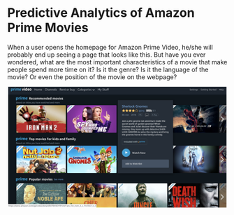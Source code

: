 # Predictive Analytics of Amazon Prime Movies

When a user opens the homepage for Amazon Prime Video, he/she will probably end up seeing a page that looks like this. But have you ever wondered, what are the most important characteristics of a movie that make people spend more time on it? Is it the genre? Is it the language of the movie? Or even the position of the movie on the webpage? 

<p align="center">
<img src="Amazon%20Prime%20Movie.png" width="500">
</p>
